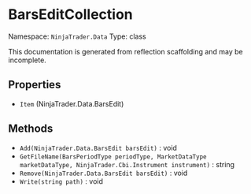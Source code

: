 # BarsEditCollection

Namespace: `NinjaTrader.Data`
Type: class

This documentation is generated from reflection scaffolding and may be incomplete.

## Properties
- `Item` (NinjaTrader.Data.BarsEdit)

## Methods
- `Add(NinjaTrader.Data.BarsEdit barsEdit)` : void
- `GetFileName(BarsPeriodType periodType, MarketDataType marketDataType, NinjaTrader.Cbi.Instrument instrument)` : string
- `Remove(NinjaTrader.Data.BarsEdit barsEdit)` : void
- `Write(string path)` : void
